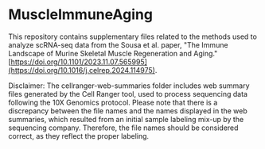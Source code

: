 # MuscleImmuneAging

This repository contains supplementary files related to the methods used to analyze scRNA-seq data from the Sousa et al. paper, "The Immune Landscape of Murine Skeletal Muscle Regeneration and Aging." [https://doi.org/10.1101/2023.11.07.565995](https://doi.org/10.1016/j.celrep.2024.114975).

Disclaimer: The cellranger-web-summaries folder includes web summary files generated by the Cell Ranger tool, used to process sequencing data following the 10X Genomics protocol. Please note that there is a discrepancy between the file names and the names displayed in the web summaries, which resulted from an initial sample labeling mix-up by the sequencing company. Therefore, the file names should be considered correct, as they reflect the proper labeling.
